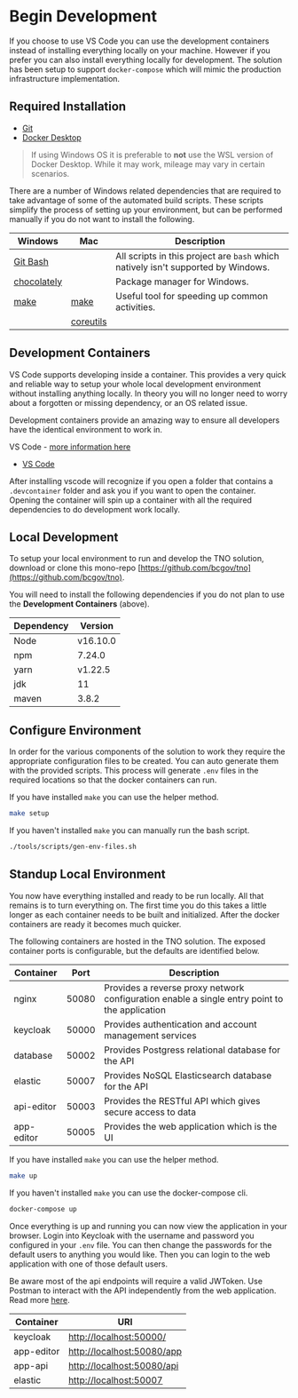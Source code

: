 # Begin Development

If you choose to use VS Code you can use the development containers instead of installing everything locally on your machine.
However if you prefer you can also install everything locally for development.
The solution has been setup to support `docker-compose` which will mimic the production infrastructure implementation.

## Required Installation

- [Git](https://git-scm.com/downloads)
- [Docker Desktop](https://www.docker.com/products/docker-desktop)

> If using Windows OS it is preferable to **not** use the WSL version of Docker Desktop. While it may work, mileage may vary in certain scenarios.

There are a number of Windows related dependencies that are required to take advantage of some of the automated build scripts.
These scripts simplify the process of setting up your environment, but can be performed manually if you do not want to install the following.

| Windows                                                | Mac                                                     | Description                                                                       |
| ------------------------------------------------------ | ------------------------------------------------------- | --------------------------------------------------------------------------------- |
| [Git Bash](https://git-scm.com/)                       |                                                         | All scripts in this project are `bash` which natively isn't supported by Windows. |
| [chocolately](https://chocolatey.org/install)          |                                                         | Package manager for Windows.                                                      |
| [make](https://community.chocolatey.org/packages/make) | [make](https://formulae.brew.sh/formula/make)           | Useful tool for speeding up common activities.                                    |
|                                                        | [coreutils](https://formulae.brew.sh/formula/coreutils) |

## Development Containers

VS Code supports developing inside a container.
This provides a very quick and reliable way to setup your whole local development environment without installing anything locally.
In theory you will no longer need to worry about a forgotten or missing dependency, or an OS related issue.

Development containers provide an amazing way to ensure all developers have the identical environment to work in.

VS Code - [more information here](https://code.visualstudio.com/docs/remote/containers)

- [VS Code](https://code.visualstudio.com/download)

After installing vscode will recognize if you open a folder that contains a `.devcontainer` folder and ask you if you want to open the container.
Opening the container will spin up a container with all the required dependencies to do development work locally.

## Local Development

To setup your local environment to run and develop the TNO solution, download or clone this mono-repo [https://github.com/bcgov/tno](https://github.com/bcgov/tno).

You will need to install the following dependencies if you do not plan to use the **Development Containers** (above).

| Dependency | Version  |
| ---------- | -------- |
| Node       | v16.10.0 |
| npm        | 7.24.0   |
| yarn       | v1.22.5  |
| jdk        | 11       |
| maven      | 3.8.2    |

## Configure Environment

In order for the various components of the solution to work they require the appropriate configuration files to be created.
You can auto generate them with the provided scripts.
This process will generate `.env` files in the required locations so that the docker containers can run.

If you have installed `make` you can use the helper method.

```bash
make setup
```

If you haven't installed `make` you can manually run the bash script.

```bash
./tools/scripts/gen-env-files.sh
```

## Standup Local Environment

You now have everything installed and ready to be run locally.
All that remains is to turn everything on.
The first time you do this takes a little longer as each container needs to be built and initialized.
After the docker containers are ready it becomes much quicker.

The following containers are hosted in the TNO solution.
The exposed container ports is configurable, but the defaults are identified below.

| Container  | Port  | Description                                                                                   |
| ---------- | ----- | --------------------------------------------------------------------------------------------- |
| nginx      | 50080 | Provides a reverse proxy network configuration enable a single entry point to the application |
| keycloak   | 50000 | Provides authentication and account management services                                       |
| database   | 50002 | Provides Postgress relational database for the API                                            |
| elastic    | 50007 | Provides NoSQL Elasticsearch database for the API                                             |
| api-editor | 50003 | Provides the RESTful API which gives secure access to data                                    |
| app-editor | 50005 | Provides the web application which is the UI                                                  |

If you have installed `make` you can use the helper method.

```bash
make up
```

If you haven't installed `make` you can use the docker-compose cli.

```bash
docker-compose up
```

Once everything is up and running you can now view the application in your browser.
Login into Keycloak with the username and password you configured in your `.env` file.
You can then change the passwords for the default users to anything you would like.
Then you can login to the web application with one of those default users.

Be aware most of the api endpoints will require a valid JWToken.
Use Postman to interact with the API independently from the web application.
Read more [here](../test/README.md).

| Container  | URI                                                      |
| ---------- | -------------------------------------------------------- |
| keycloak   | [http://localhost:50000/](http://localhost:50000)        |
| app-editor | [http://localhost:50080/app](http://localhost:50080/app) |
| app-api    | [http://localhost:50080/api](http://localhost:50080/api) |
| elastic    | [http://localhost:50007](http://localhost:50007)         |
